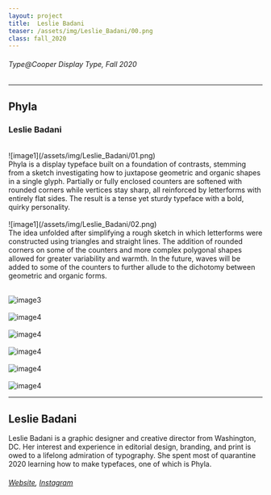 ```yaml
---
layout: project
title:  Leslie Badani
teaser: /assets/img/Leslie_Badani/00.png
class: fall_2020
---
```

###### Type@Cooper Display Type, Fall 2020 ######
---
## Phyla ##
### Leslie Badani ###
<br>
![image1](/assets/img/Leslie_Badani/01.png)
<br>
Phyla is a display typeface built on a foundation of contrasts, stemming from a sketch investigating how to juxtapose geometric and organic shapes in a single glyph. Partially or fully enclosed counters are softened with rounded corners while vertices stay sharp, all reinforced by letterforms with entirely flat sides. The result is a tense yet sturdy typeface with a bold, quirky personality.
<br><br>
![image1](/assets/img/Leslie_Badani/02.png)
<br>
The idea unfolded after simplifying a rough sketch in which letterforms were constructed using triangles and straight lines. The addition of rounded corners on some of the counters and more complex polygonal shapes allowed for greater variability and warmth. In the future, waves will be added to some of the counters to further allude to the dichotomy between geometric and organic forms.
<br><br>

![image3](/assets/img/Leslie_Badani/03.png)
<br><br>
![image4](/assets/img/Leslie_Badani/04.png)
<br><br>
![image4](/assets/img/Leslie_Badani/05.png)
<br><br>
![image4](/assets/img/Leslie_Badani/06.png)
<br><br>
![image4](/assets/img/Leslie_Badani/07.png)
<br><br>
![image4](/assets/img/Leslie_Badani/08.png)

---
## Leslie Badani ##
Leslie Badani is a graphic designer and creative director from Washington, DC. Her interest and experience in editorial design, branding, and print is owed to a lifelong admiration of typography. She spent most of quarantine 2020 learning how to make typefaces, one of which is Phyla.
<br>
###### [Website](https://www.lesliebadani.com/), [Instagram](https://www.instagram.com/lesliebadani/) ######
